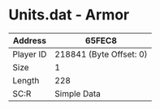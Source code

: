 
#  Units.dat - Armor
Address   | 65FEC8
----------|-------------
Player ID | 218841 (Byte Offset: 0)
Size 	  | 1
Length 	  | 228
SC:R      | Simple Data


